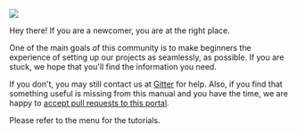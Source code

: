 ![](/assets/tutorials/book-pixabay.png)

Hey there! If you are a newcomer, you are at the right place.

One of the main goals of this community is to make beginners the experience of
setting up our projects as seamlessly, as possible. If you are stuck, we hope that you'll find
the information you need.

If you don't, you may still contact us at
[Gitter](https://github.com/ankicommunity/) for help. Also, if you find that
something useful is missing from this manual and you have the time, we are happy
to [accept pull requests to this portal](https://github.com/ankicommunity/ankicommunity.github.io).

Please refer to the menu for the tutorials.
